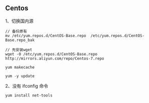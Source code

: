 ## Centos



1、切换国内源

```shell
// 备份原有
mv /etc/yum.repos.d/CentOS-Base.repo  /etc/yum.repos.d/CentOS-Base.repo_bak

// 先安装wget
wget -O /etc/yum.repos.d/CentOS-Base.repo http://mirrors.aliyun.com/repo/Centos-7.repo
 
yum makecache
 
yum -y update
```



2、没有 ifconfig 命令

```shell
yum install net-tools
```



